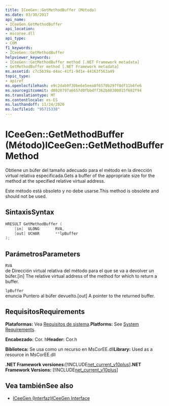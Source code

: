```yaml
---
title: ICeeGen::GetMethodBuffer (Método)
ms.date: 03/30/2017
api_name:
- ICeeGen.GetMethodBuffer
api_location:
- mscoree.dll
api_type:
- COM
f1_keywords:
- ICeeGen::GetMethodBuffer
helpviewer_keywords:
- ICeeGen::GetMethodBuffer method [.NET Framework metadata]
- GetMethodBuffer method [.NET Framework metadata]
ms.assetid: c7c5b39a-d4ac-41f1-9d1e-44163f563a49
topic_type:
- apiref
ms.openlocfilehash: e9c2dab9f30be6e5eea8f6570b297f8df11b6fe6
ms.sourcegitcommit: d8020797a6657d0fbbdff362b80300815f682f94
ms.translationtype: MT
ms.contentlocale: es-ES
ms.lasthandoff: 11/24/2020
ms.locfileid: "95715338"
---
```

# <a name="iceegengetmethodbuffer-method"></a><span data-ttu-id="17307-102">ICeeGen::GetMethodBuffer (Método)</span><span class="sxs-lookup"><span data-stu-id="17307-102">ICeeGen::GetMethodBuffer Method</span></span>

<span data-ttu-id="17307-103">Obtiene un búfer del tamaño adecuado para el método en la dirección virtual relativa especificada.</span><span class="sxs-lookup"><span data-stu-id="17307-103">Gets a buffer of the appropriate size for the method at the specified relative virtual address.</span></span>  
  
 <span data-ttu-id="17307-104">Este método está obsoleto y no debe usarse.</span><span class="sxs-lookup"><span data-stu-id="17307-104">This method is obsolete and should not be used.</span></span>  
  
## <a name="syntax"></a><span data-ttu-id="17307-105">Sintaxis</span><span class="sxs-lookup"><span data-stu-id="17307-105">Syntax</span></span>  
  
```cpp  
HRESULT GetMethodBuffer (  
    [in]  ULONG       RVA,  
    [out] UCHAR       **lpBuffer  
);  
```  
  
## <a name="parameters"></a><span data-ttu-id="17307-106">Parámetros</span><span class="sxs-lookup"><span data-stu-id="17307-106">Parameters</span></span>  

 `RVA`  
 <span data-ttu-id="17307-107">de Dirección virtual relativa del método para el que se va a devolver un búfer.</span><span class="sxs-lookup"><span data-stu-id="17307-107">[in] The relative virtual address of the method for which to return a buffer.</span></span>  
  
 `lpBuffer`  
 <span data-ttu-id="17307-108">enuncia Puntero al búfer devuelto.</span><span class="sxs-lookup"><span data-stu-id="17307-108">[out] A pointer to the returned buffer.</span></span>  
  
## <a name="requirements"></a><span data-ttu-id="17307-109">Requisitos</span><span class="sxs-lookup"><span data-stu-id="17307-109">Requirements</span></span>  

 <span data-ttu-id="17307-110">**Plataformas:** Vea [Requisitos de sistema](../../get-started/system-requirements.md).</span><span class="sxs-lookup"><span data-stu-id="17307-110">**Platforms:** See [System Requirements](../../get-started/system-requirements.md).</span></span>  
  
 <span data-ttu-id="17307-111">**Encabezado:** Cor. h</span><span class="sxs-lookup"><span data-stu-id="17307-111">**Header:** Cor.h</span></span>  
  
 <span data-ttu-id="17307-112">**Biblioteca:** Se usa como un recurso en MsCorEE.dll</span><span class="sxs-lookup"><span data-stu-id="17307-112">**Library:** Used as a resource in MsCorEE.dll</span></span>  
  
 <span data-ttu-id="17307-113">**.NET Framework versiones:**[!INCLUDE[net_current_v10plus](../../../../includes/net-current-v10plus-md.md)]</span><span class="sxs-lookup"><span data-stu-id="17307-113">**.NET Framework Versions:** [!INCLUDE[net_current_v10plus](../../../../includes/net-current-v10plus-md.md)]</span></span>  
  
## <a name="see-also"></a><span data-ttu-id="17307-114">Vea también</span><span class="sxs-lookup"><span data-stu-id="17307-114">See also</span></span>

- [<span data-ttu-id="17307-115">ICeeGen (Interfaz)</span><span class="sxs-lookup"><span data-stu-id="17307-115">ICeeGen Interface</span></span>](iceegen-interface.md)
